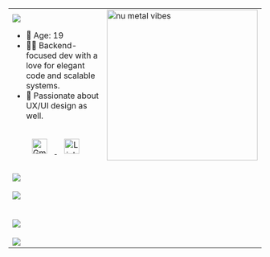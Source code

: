 <div align="center">
  <table>
    <tr>
      <td valign="middle" align="left">
        <img src="https://readme-typing-svg.herokuapp.com?font=Fira+Code&duration=3000&pause=1000&color=3ac569&width=435&lines=Hi+there!+I'm+Benjamín.;Welcome+to+my+GitHub+space!" />
        <ul>
          <li>🎂 Age: 19</li>
          <li>🧑‍💻 Backend-focused dev with a love for elegant code and scalable systems.</li>
          <li>🎨 Passionate about UX/UI design as well.</li>
        </ul>
        <br>
        <div align="center">
          <a href="mailto:benjamin.sullca1103@gmail.com">
            <img src="https://cdn.jsdelivr.net/gh/devicons/devicon/icons/google/google-original.svg" width="30" height="30" alt="Gmail" style="margin: 0 15px;"/>
          </a>
          <a href="https://www.linkedin.com/in/benjamin-sullca-821822382/">
            <img src="https://cdn.jsdelivr.net/gh/devicons/devicon/icons/linkedin/linkedin-original.svg" width="30" height="30" alt="LinkedIn" style="margin: 0 15px;"/>
          </a>
        </div>
      </td>
      <td>
        <img src="https://media2.giphy.com/media/v1.Y2lkPTc5MGI3NjExOWZldHZkYXBtM3J0ZW9penA2enRocTY1NWZ5ZWl3OHB2bWVtaGRoNCZlcD12MV9pbnRlcm5hbF9naWZfYnlfaWQmY3Q9Zw/OLPQ6z2hlHmwFc4Hso/giphy.gif" width="300" alt="nu metal vibes" />
      </td>
    </tr>
    <tr>
      <td colspan="2">
        <br>
        <img src="https://readme-typing-svg.herokuapp.com?font=Fira+Code&duration=3000&pause=1000&color=3ac569&repeat=false&width=800&lines=Skills%3A" />
        <br><br>
        <img src="https://skillicons.dev/icons?i=php,laravel,python,javascript,java,mysql,mongodb,git,figma&theme=dark" />
        <br><br><br>
        <img src="https://readme-typing-svg.herokuapp.com?font=Fira+Code&duration=3000&pause=1000&color=3ac569&repeat=false&width=800&lines=Currently+Learning%3A" />
        <br><br>
        <img src="https://skillicons.dev/icons?i=spring,kotlin,django,react&theme=dark" />
      </td>
    </tr>
  </table>
</div>
